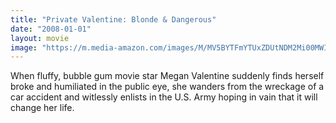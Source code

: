 ```yaml
---
title: "Private Valentine: Blonde & Dangerous"
date: "2008-01-01"
layout: movie
image: "https://m.media-amazon.com/images/M/MV5BYTFmYTUxZDUtNDM2Mi00MWI4LWFlOGMtN2RlODNjOGVjNzE4XkEyXkFqcGdeQXVyOTg4NTQ2MTA@._V1_SX300.jpg"
---
```


When fluffy, bubble gum movie star Megan Valentine suddenly finds herself broke and humiliated in the public eye, she wanders from the wreckage of a car accident and witlessly enlists in the U.S. Army hoping in vain that it will change her life.
